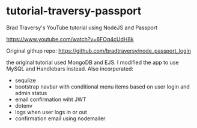 # tutorial-traversy-passport
Brad Traversy's YouTube tutorial using NodeJS and Passport

https://www.youtube.com/watch?v=6FOq4cUdH8k

Original githup repo: 
https://github.com/bradtraversy/node_passport_login

the original tutorial used MongoDB and EJS. I modified the app to use MySQL and Handlebars instead. Also incorperated:
+ sequlize
+ bootstrap navbar with conditional menu items based on user login and admin status
+ email confirmation wiht JWT
+ dotenv
+ logs when user logs in or out
+ confirmation email using nodemailer
